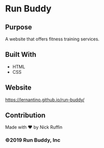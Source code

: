 # Run Buddy 

## Purpose
A website that offers fitness training services.

## Built With
* HTML
* CSS

## Website
https://lernantino.github.io/run-buddy/

## Contribution
Made with ❤️ by Nick Ruffin

### ©️2019 Run Buddy, Inc

